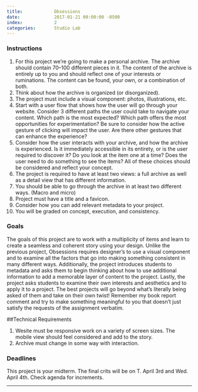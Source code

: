 ```yaml
---
title:            Obsessions
date:             2017-01-21 00:00:00 -0500
index:            2
categories:       Studio Lab
---
```


### Instructions

1. For this project we’re going to make a personal archive. The archive should contain 70–100 different pieces in it. The content of the archive is entirely up to you and should reflect one of your interests or ruminations. The content can be found, your own, or a combination of both.
2. Think about how the archive is organized (or disorganized).
3. The project must include a visual component: photos, illustrations, etc.
4. Start with a user flow that shows how the user will go through your website. Consider 3 different paths the user could take to navigate your content. Which path is the most expected? Which path offers the most opportunities for experimentation? Be sure to consider how the active gesture of clicking will impact the user. Are there other gestures that can enhance the experience?
5. Consider how the user interacts with your archive, and how the archive is experienced. Is it immediately accessible in its entirety, or is the user required to discover it? Do you look at the item one at a time? Does the user need to do something to see the items? All of these choices should be considered and reflect your concept.
6. The project is required to have at least two views: a full archive as well as a detail view that has different information.
7. You should be able to go through the archive in at least two different ways. (Macro and micro)
8. Project must have a title and a favicon.
9. Consider how you can add relevant metadata to your project.
10. You will be graded on concept, execution, and consistency.

### Goals

The goals of this project are to work with a multiplicity of items and learn to create a seamless and coherent story using your design. Unlike the previous project, Obsessions requires designer&rsquo;s to use a visual component and to examine all the factors that go into making something consistent in many different ways. Additionally, the project introduces students to metadata and asks them to begin thinking about how to use additional information to add a memorable layer of content to the project. Lastly, the project asks students to examine their own interests and aesthetics and to apply it to a project. The best projects will go beyond what&rsquo;s literally being asked of them and take on their own twist! Remember my book report comment and try to make something meaningful to you that doesn&rsquo;t just satisfy the requests of the assignment verbatim.

##Technical Requirements
1. Wesite must be responsive work on a variety of screen sizes. The mobile view should feel considered and add to the story.
2. Archive must change in some way with interaction.

### Deadlines

This project is your midterm. The final crits will be on T. April 3rd and Wed. April 4th. Check agenda for increments.

---
